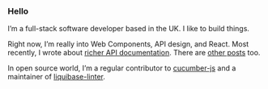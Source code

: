 ### Hello

I’m a full-stack software developer based in the UK. I like to build things.

Right now, I’m really into Web Components, API design, and React. Most recently, I wrote about [richer API documentation](https://davidgoss.co/blog/api-documentation-redoc-docusaurus/). There are [other posts](https://davidgoss.co/blog) too.

In open source world, I’m a regular contributor to [cucumber-js](https://github.com/cucumber/cucumber-js) and a maintainer of [liquibase-linter](https://github.com/whiteclarkegroup/liquibase-linter).

<!--
**davidjgoss/davidjgoss** is a ✨ _special_ ✨ repository because its `README.md` (this file) appears on your GitHub profile.

Here are some ideas to get you started:

- 🔭 I’m currently working on ...
- 🌱 I’m currently learning ...
- 👯 I’m looking to collaborate on ...
- 🤔 I’m looking for help with ...
- 💬 Ask me about ...
- 📫 How to reach me: ...
- 😄 Pronouns: ...
- ⚡ Fun fact: ...
-->
